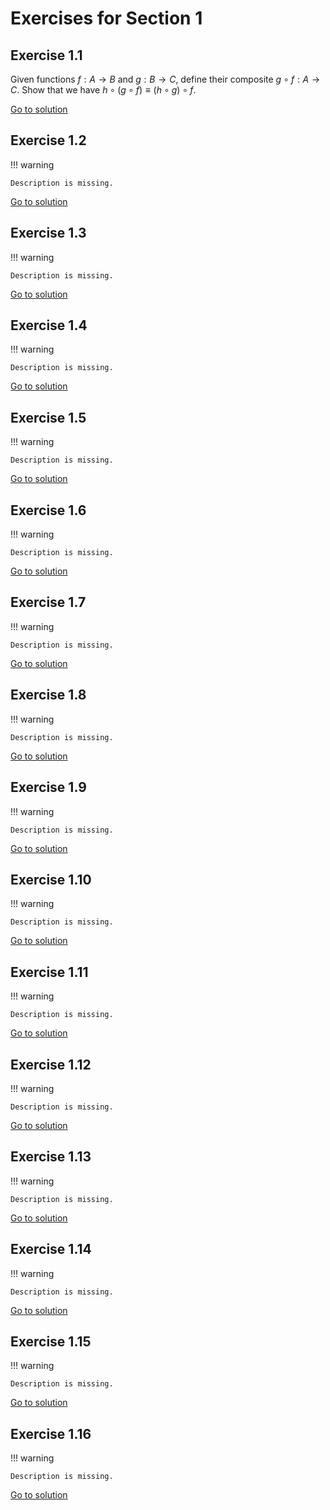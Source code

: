 # Exercises for Section 1

## Exercise 1.1

Given functions $f : A \to B$ and $g : B \to C$,
define their composite $g \circ f : A \to C$.
Show that we have $h \circ (g \circ f) \equiv (h \circ g) \circ f$.

[Go to solution](1.1-solution.rzk)

## Exercise 1.2

!!! warning

    Description is missing.

[Go to solution](1.2-solution.rzk)

## Exercise 1.3

!!! warning

    Description is missing.

[Go to solution](1.3-solution.rzk)

## Exercise 1.4

!!! warning

    Description is missing.

[Go to solution](1.4-solution.rzk)

## Exercise 1.5

!!! warning

    Description is missing.

[Go to solution](1.5-solution.rzk)

## Exercise 1.6

!!! warning

    Description is missing.

[Go to solution](1.6-solution.rzk)

## Exercise 1.7

!!! warning

    Description is missing.

[Go to solution](1.7-solution.rzk)

## Exercise 1.8

!!! warning

    Description is missing.

[Go to solution](1.8-solution.rzk)

## Exercise 1.9

!!! warning

    Description is missing.

[Go to solution](1.9-solution.rzk)

## Exercise 1.10

!!! warning

    Description is missing.

[Go to solution](1.10-solution.rzk)

## Exercise 1.11

!!! warning

    Description is missing.

[Go to solution](1.11-solution.rzk)

## Exercise 1.12

!!! warning

    Description is missing.

[Go to solution](1.12-solution.rzk)

## Exercise 1.13

!!! warning

    Description is missing.

[Go to solution](1.13-solution.rzk)

## Exercise 1.14

!!! warning

    Description is missing.

[Go to solution](1.14-solution.rzk)

## Exercise 1.15

!!! warning

    Description is missing.

[Go to solution](1.15-solution.rzk)

## Exercise 1.16

!!! warning

    Description is missing.

[Go to solution](1.16-solution.rzk)
